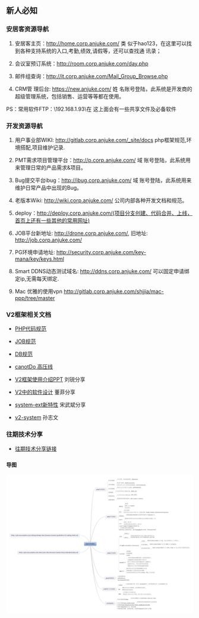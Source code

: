 ## 新人必知
### 安居客资源导航

1. 安居客主页：<http://home.corp.anjuke.com/> 类 似于hao123，在这里可以找到各种支持系统的入口,考勤,绩效,请假等，还可以查找通 讯录；

2. 会议室预订系统：<http://room.corp.anjuke.com/day.php>

3. 邮件组查询：<http://it.corp.anjuke.com/Mail_Group_Browse.php> 

4. CRM管 理后台: <https://new.anjuke.com/> 姓 名账号登陆，此系统是开发商的超级管理系统，包括销售、运营等等都在使用。

PS：常用软件FTP：\\192.168.1.93\在 这上面会有一些共享文件及必备软件



### 开发资源导航

1. 用户事业部WIKI: <http://gitlab.corp.anjuke.com/_site/docs> php框架规范,环境搭配,项目维护记录.
2. PMT需求项目管理平台：<http://p.corp.anjuke.com/> 域 账号登陆，此系统用来管理日常的产品需求&项目。

3. Bug提交平台ibug：<http://ibug.corp.anjuke.com/> 域 账号登陆，此系统用来维护日常产品中出现的Bug。

4. 老版本Wiki: <http://wiki.corp.anjuke.com/> 公司内部各种开发文档和规范。
5. deploy：http://deploy.corp.anjuke.com/(项目分支创建、代码合并、上线，首页上还有一些其他的常用网址)

6. JOB平台新地址: <http://drone.corp.anjuke.com/>, 旧地址: <http://job.corp.anjuke.com/>

7. PG环境申请地址: <http://security.corp.anjuke.com/key-mana/key/keys.html>
8. Smart DDNS动态测试域名: <http://ddns.corp.anjuke.com/> 可以固定申请绑定ip,无需每天绑定.
9. Mac 优雅的使用vpn <http://gitlab.corp.anjuke.com/shjjia/mac-ppp/tree/master>

### V2框架相关文档

*	[PHP代码规范](http://gitlab.corp.anjuke.com/_site/user-site/blob/master/docs/standard/php.md)

*	[JOB规范](http://gitlab.corp.anjuke.com/_site/user-site/blob/master/docs/standard/job.md)

*	[DB规范](http://gitlab.corp.anjuke.com/_site/user-site/blob/master/docs/standard/db.md)

*	[canotDo 高压线](http://gitlab.corp.anjuke.com/_site/user-site/blob/master/docs/standard/canotDo.md)

*	[V2框架使用介绍PPT](http://gitlab.corp.anjuke.com/_site/docs/blob/master/ToNewMember/RayV2%E5%88%86%E4%BA%AB.pptx) 刘锐分享
*	[V2中的软件设计](http://git.corp.anjuke.com/_user_site/doc/issues/2) 董菲分享
*	[system-ext新特性](http://gitlab.corp.anjuke.com/_xinfang/system-ext/blob/master/docs/feature.md) 宋武斌分享
*	[v2-system](http://gitlab.corp.anjuke.com/_site/docs/blob/master/ToNewMember/v2-system.md) 孙志文

### 往期技术分享
*	[往期技术分享链接](http://gitlab.corp.anjuke.com/_site/docs/blob/master/ToNewMember/%E5%86%85%E9%83%A8%E6%8A%80%E6%9C%AF%E5%88%86%E4%BA%AB.md)
###  
#### 导图

![v2代码规范](V2代码规范.gif)